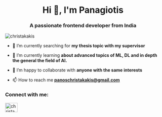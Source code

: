 <h1 align="center">Hi 👋, I'm Panagiotis</h1>
<h3 align="center">A passionate frontend developer from India</h3>

<p align="left"> <img src="https://komarev.com/ghpvc/?username=christakakis&label=Profile%20views&color=0e75b6&style=flat" alt="christakakis" /> </p>

- 🔭 I’m currently searching for **my thesis topic with my supervisor**

- 🌱 I’m currently learning **about advanced topics of ML, DL and in depth the general the field of AI.**

- 👯 I’m happy to collaborate with **anyone with the same interests**

- 📫 How to reach me **panoschristakakis@gmail.com**

<h3 align="left">Connect with me:</h3>
<p align="left">
<a href="https://linkedin.com/in/christakakis" target="blank"><img align="center" src="https://raw.githubusercontent.com/rahuldkjain/github-profile-readme-generator/master/src/images/icons/Social/linked-in-alt.svg" alt="christakakis" height="30" width="40" /></a>
</p>
